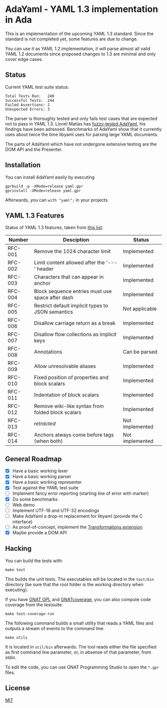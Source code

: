# AdaYaml - YAML 1.3 implementation in Ada

This is an implementation of the upcoming YAML 1.3 standard. Since the standard
is not completed yet, some features are due to change.

You can use it as YAML 1.2 implementation, it will parse almost all valid
YAML 1.2 documents since proposed changes to 1.3 are minimal and only cover edge
cases.

## Status

Current YAML test suite status:

```
Total Tests Run:   249
Successful Tests:  244
Failed Assertions: 2
Unexpected Errors: 3
```

The parser is thoroughly tested and only fails test cases that are expected not
to pass in YAML 1.3. Lionel Matias has [fuzzy-tested AdaYaml][3], his findings
have been adressed. Benchmarks of AdaYaml show that it currently uses about
twice the time libyaml uses for parsing large YAML documents.

The parts of AdaYaml which have not undergone extensive testing are the DOM API
and the Presenter.

## Installation

You can install AdaYaml easily by executing

    gprbuild -p -XMode=release yaml.gpr
    gprinstall -XMode=release yaml.gpr

Afterwards, you can `with "yaml";` in your projects.

## YAML 1.3 Features

Status of YAML 1.3 features, taken from [this list][1]:

| Number  | Desciption                                       | Status
|---------|--------------------------------------------------|----------
| RFC-001 | Remove the 1024 character limit                  | Implemented
| RFC-002 | Limit content allowed after the '---' header     | Implemented
| RFC-003 | Characters that can appear in anchor             | Implemented
| RFC-004 | Block sequence entries must use space after dash | Implemented
| RFC-005 | Restrict default implicit types to JSON semantics| Not applicable
| RFC-006 | Disallow carriage return as a break              | Implemented
| RFC-007 | Disallow flow collections as implicit keys       | Implemented
| RFC-008 | Annotations                                      | Can be parsed
| RFC-009 | Allow unresolvable aliases                       | Implemented
| RFC-010 | Fixed position of properties and block scalars   | Implemented
| RFC-011 | Indentation of block scalars                     | Implemented
| RFC-012 | Remove wiki-like syntax from folded block scalars| Implemented
| RFC-013 | *retracted*                                      | Not implemented
| RFC-014 | Anchors always come before tags (when both)      | Not implemented

## General Roadmap

 - [x] Have a basic working lexer
 - [x] Have a basic working parser
 - [x] Have a basic working representer
 - [x] Test against the YAML test suite
 - [ ] Implement fancy error reporting (starting line of error with marker)
 - [x] Do some benchmarks
 - [ ] Web demo
 - [ ] Implement UTF-16 and UTF-32 encodings
 - [ ] Make AdaYaml a drop-in replacement for libyaml (provide the C interface)
 - [ ] As proof-of-concept, implement the [Transformations extension][2]
 - [x] Maybe provide a DOM API

## Hacking

You can build the tests with:

    make test

This builds the unit tests. The executables will be located in the
`test/bin` directory (be sure that the root folder is the working directory when
executing).

If you have [GNAT GPL](http://libre.adacore.com/download/configurations) and
[GNATcoverage](https://github.com/AdaCore/gnatcoverage), you can also compute
code coverage from the testsuite:

    make test-coverage-run

The following command builds a small utility that reads a YAML files and outputs
a stream of events to the command line:

    make utils

It is located in `util/bin` afterwards. The tool reads either the file
specified as first command line parameter, or, in absense of that parameter,
from stdin.

To edit the code, you can use GNAT Programming Studio to open the `*.gpr` files.

## License

[MIT](copying.txt)

 [1]: https://github.com/yaml/summit.yaml.io/wiki/YAML-RFC-Index
 [2]: https://github.com/yaml/yaml-spec/wiki/The-Transformations-Extension
 [3]: https://blog.adacore.com/running-american-fuzzy-lop-on-your-ada-code
